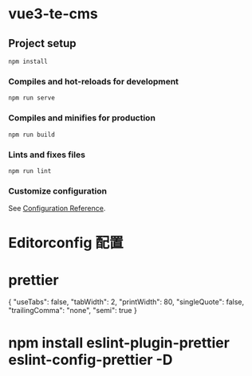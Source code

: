 # vue3-te-cms

## Project setup

```
npm install
```

### Compiles and hot-reloads for development

```
npm run serve
```

### Compiles and minifies for production

```
npm run build
```

### Lints and fixes files

```
npm run lint
```

### Customize configuration

See [Configuration Reference](https://cli.vuejs.org/config/).

# Editorconfig 配置

# prettier

{
"useTabs": false,
"tabWidth": 2,
"printWidth": 80,
"singleQuote": false,
"trailingComma": "none",
"semi": true
}

# npm install eslint-plugin-prettier eslint-config-prettier -D
